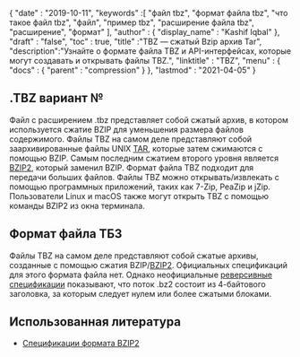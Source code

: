 {
  "date" : "2019-10-11",
  "keywords" :[ "файл tbz", "формат файла tbz", "что такое файл tbz", "файл", "пример tbz", "расширение файла tbz", "расширение", "формат" ],
  "author" : {
    "display_name" : "Kashif Iqbal"
},
  "draft" : "false",
  "toc" : true,
  "title" :"TBZ — сжатый Bzip архив Tar",
  "description":"Узнайте о формате файла TBZ и API-интерфейсах, которые могут создавать и открывать файлы TBZ.",
  "linktitle" : "TBZ",
  "menu" : {
    "docs" : {
      "parent" : "compression"
}
},
  "lastmod" : "2021-04-05"
}

## .TBZ вариант №

Файл с расширением .tbz представляет собой сжатый архив, в котором используется сжатие BZIP для уменьшения размера файлов содержимого. Файлы TBZ на самом деле представляют собой заархивированные файлы UNIX [TAR](/ru/compression/tar/), которые затем сжимаются с помощью BZIP. Самым последним сжатием второго уровня является [BZIP2](/ru/compression/bz2/), который заменил BZIP. Формат файла TBZ подходит для передачи больших файлов. Файлы TBZ можно открывать/извлекать с помощью программных приложений, таких как 7-Zip, PeaZip и jZip. Пользователи Linux и macOS также могут открыть TBZ с помощью команды BZIP2 из окна терминала.

## Формат файла ТБЗ

Файлы TBZ на самом деле представляют собой сжатые архивы, созданные с помощью сжатия BZIP/[BZIP2](/ru/compression/bz2/). Официальных спецификаций для этого формата файла нет. Однако неофициальные [реверсивные спецификации](https://github.com/dsnet/compress/blob/master/doc/bzip2-format.pdf) показывают, что поток .bz2 состоит из 4-байтового заголовка, за которым следует нулем или более сжатыми блоками.

## Использованная литература ##

* [Спецификации формата BZIP2](https://github.com/dsnet/compress/blob/master/doc/bzip2-format.pdf)

